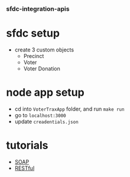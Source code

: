 ### sfdc-integration-apis

# sfdc setup

* create 3 custom objects
  * Precinct
  * Voter
  * Voter Donation

# node app setup

* cd into `VoterTraxApp` folder, and run `make run`
* go to `localhost:3000`
* update `creadentials.json`

# tutorials
  * [SOAP](./tutorials/SOAP)
  * [RESTful](./tutorials/RESTful)
